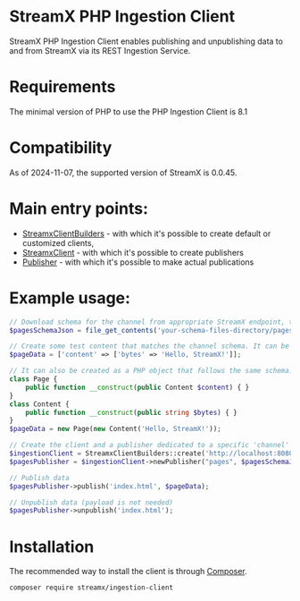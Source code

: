 # StreamX PHP Ingestion Client

StreamX PHP Ingestion Client enables publishing and unpublishing data to and from StreamX via its
REST Ingestion Service.

# Requirements
The minimal version of PHP to use the PHP Ingestion Client is 8.1

# Compatibility
As of 2024-11-07, the supported version of StreamX is 0.0.45.

# Main entry points:

- [StreamxClientBuilders](src/Builders/StreamxClientBuilders.php) - with which it's possible to
  create default or customized clients,
- [StreamxClient](src/StreamxClient.php) - with which it's possible to create publishers
- [Publisher](src/Publisher/Publisher.php) - with which it's possible to make actual publications

# Example usage:

```php
// Download schema for the channel from appropriate StreamX endpoint, then save it to a local file. Load it into a string:
$pagesSchemaJson = file_get_contents('your-schema-files-directory/pages-schema.avsc');

// Create some test content that matches the channel schema. It can be created as an associative array:
$pageData = ['content' => ['bytes' => 'Hello, StreamX!']];

// It can also be created as a PHP object that follows the same schema:
class Page {
    public function __construct(public Content $content) { }
}
class Content {
    public function __construct(public string $bytes) { }
}
$pageData = new Page(new Content('Hello, StreamX!'));

// Create the client and a publisher dedicated to a specific 'channel'
$ingestionClient = StreamxClientBuilders::create('http://localhost:8080')->build();
$pagesPublisher = $ingestionClient->newPublisher("pages", $pagesSchemaJson);

// Publish data
$pagesPublisher->publish('index.html', $pageData);

// Unpublish data (payload is not needed)
$pagesPublisher->unpublish('index.html');

```

# Installation

The recommended way to install the client is through
[Composer](https://getcomposer.org/).

```bash
composer require streamx/ingestion-client
```